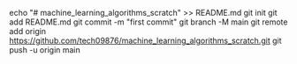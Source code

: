 echo "# machine_learning_algorithms_scratch" >> README.md
git init
git add README.md
git commit -m "first commit"
git branch -M main
git remote add origin https://github.com/tech09876/machine_learning_algorithms_scratch.git
git push -u origin main
